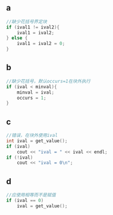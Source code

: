 ## a

```c++
//缺少花括号界定块
if (ival1 != ival2){
	ival1 = ival2;
} else {
	ival1 = ival2 = 0;
}
```

## b

```c++
//缺少花括号，默认occurs=1在块外执行
if (ival < minval){
    minval = ival;
    occurs = 1;
}
```

## c

```c++
//错误，在块外使用ival
int ival = get_value();
if (ival)
    cout << "ival = " << ival << endl;
if (!ival)
    cout << "ival = 0\n";
```

## d

```c++
//应使用相等而不是赋值
if (ival == 0)
    ival = get_value();
```

